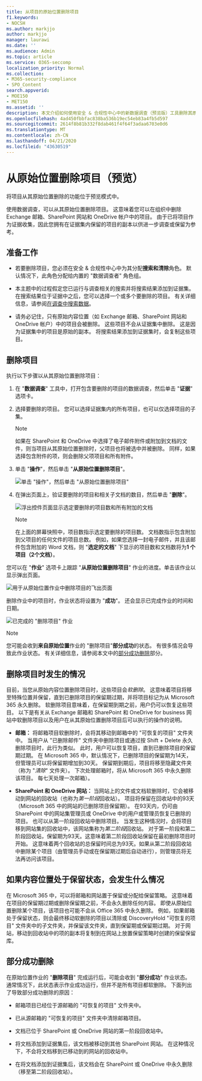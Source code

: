 ```yaml
---
title: 从项目的原始位置删除项目
f1.keywords:
- NOCSH
ms.author: markjjo
author: markjjo
manager: laurawi
ms.date: ''
ms.audience: Admin
ms.topic: article
ms.service: O365-seccomp
localization_priority: Normal
ms.collection:
- M365-security-compliance
- SPO_Content
search.appverid:
- MOE150
- MET150
ms.assetid: ''
description: 本文介绍如何使用安全 & 合规性中心中的新数据调查（预览版）工具删除其原始位置中的项目。
ms.openlocfilehash: 4ad450fbbfac838ba536b19ec54eb83a4fb5d597
ms.sourcegitcommit: 2614f8b81b332f8dab461f4f64f3adaa6703e0d6
ms.translationtype: MT
ms.contentlocale: zh-CN
ms.lasthandoff: 04/21/2020
ms.locfileid: "43630519"
---
```

# <a name="delete-items-from-their-original-location-preview"></a>从原始位置删除项目（预览）

将项目从其原始位置删除的功能位于预览模式中。

使用数据调查，可以从其原始位置删除项目。 这意味着您可以在组织中删除 Exchange 邮箱、SharePoint 网站和 OneDrive 帐户中的项目。 由于已将项目作为证据收集，因此您拥有在证据集内保留的项目的副本以供进一步调查或保留为参考。

## <a name="before-you-begin"></a>准备工作

- 若要删除项目，您必须在安全 & 合规性中心中为其分配**搜索和清除**角色。 默认情况下，此角色分配给内置的 "数据调查者" 角色组。

- 本主题中的过程假定您已运行与调查相关的搜索并将搜索结果添加到证据集。 在搜索结果位于证据中之后，您可以选择一个或多个要删除的项目。 有关详细信息，请参阅[在调查中搜索数据](search-for-data.md)。

- 请务必记住，只有原始内容位置（如 Exchange 邮箱、SharePoint 网站和 OneDrive 帐户）中的项目会被删除。 这些项目不会从证据集中删除。 这是因为证据集中的项目是原始的副本。 将搜索结果添加到证据集时，会复制这些项目。

## <a name="delete-items"></a>删除项目

执行以下步骤以从其原始位置删除项目：

1. 在 "**数据调查**" 工具中，打开包含要删除的项目的数据调查，然后单击 "**证据**" 选项卡。

2. 选择要删除的项目。 您可以选择证据集内的所有项目，也可以仅选择项目的子集。

   > [!NOTE]
   > 如果在 SharePoint 和 OneDrive 中选择了电子邮件附件或附加到文档的文件，则当项目从其原始位置删除时，父项目也将被选中并被删除。 同样，如果选择包含附件的项，则会删除父项项目和所有附件。
 
2. 单击 "**操作**"，然后单击 "**从原始位置删除项目**"。

   ![单击 "操作"，然后单击 "从原始位置删除项目"](../media/DataInvestigationsDeleteItems1.png)

3. 在弹出页面上，验证要删除的项目和相关子文档的数目，然后单击 "**删除**"。

   ![浮出控件页面显示选定要删除的项目数和所有附加的文档](../media/DataInvestigationsDeleteItems2.png)

   > [!NOTE]
   > 在上面的屏幕快照中，项目数指示选定要删除的项目数。 文档数指示包含附加到父项目的任何文件的项目总数。 例如，如果您选择一封电子邮件，并且该邮件包含附加的 Word 文档，则 "**选定的文档**" 下显示的项目数和文档数将为**1 个项目（2个文档）**。

您可以在 "**作业**" 选项卡上跟踪 "**从原始位置删除项目**" 作业的进度。单击该作业以显示弹出页面。

![用于从原始位置作业中删除项目的飞出页面](../media/DataInvestigationsDeleteItems3.png)

删除作业中的项目时，作业状态将设置为 "**成功**"。 还会显示已完成作业的时间和日期。

![已完成的 "删除项目" 作业](../media/DataInvestigationsDeleteItems4.png)

> [!NOTE]
> 您可能会收到**来自原始位置**作业的 "删除项目"**部分成功**的状态。 有很多情况会导致此作业状态。 有关详细信息，请参阅本文中的[部分成功删除](#partially-successful-deletions)部分。

## <a name="what-happens-when-you-delete-items"></a>删除项目时发生的情况

目前，当您从原始内容位置删除项目时，这些项目会*软删除*。 这意味着项目将移至特殊位置并保留，直到已删除项目的保留期过期，并将项目标记为从 Microsoft 365 永久删除。 软删除项目意味着，在保留期到期之前，用户仍可以恢复这些项目。 以下是有关从 Exchange 邮箱和 SharePoint 和 OneDrive for business 网站中软删除项目以及用户在从其原始位置删除项目后可以执行的操作的说明。

- **邮箱：** 将邮箱项目软删除时，会将其移动到邮箱中的 "可恢复的项目" 文件夹中。 当用户从 "已删除邮件" 文件夹中删除项目或通过按 Shift + Delete 永久删除项目时，此行为类似。 此时，用户可以恢复项目，直到已删除项目的保留期过期。 在 Microsoft 365 中，默认情况下，已删除项目的保留期为14天，但管理员可以将保留期增加到30天。 保留期到期后，项目将移至隐藏文件夹（称为 "*清除*" 文件夹）。 下次处理邮箱时，将从 Microsoft 365 中永久删除该项目。 每七天处理一次邮箱）。

- **SharePoint 和 OneDrive 网站：** 当网站上的文件或文档软删除时，它会被移动到网站的回收站（也称为*第一阶段*回收站）。 项目将保留在回收站中的93天（Microsoft 365 中的网站的已删除项目保留期）。 在93天内，仍可由 SharePoint 中的网站集管理员或 OneDrive 中的用户或管理员恢复已删除的项目。 也可以从第一阶段回收站中删除项目。 当发生这种情况时，会将项目移到网站集的回收站中，该网站集称为*第二阶段*回收站。 对于第一阶段和第二阶段回收站，保留期为93天。这意味着第二阶段回收站保留在最初删除项目时开始。 这意味着两个回收站的总保留时间总为93天。如果从第二阶段回收站中删除某个项目（由管理员手动或在保留期过期后自动进行），则管理员将无法再访问该项目。

## <a name="what-happens-if-a-content-location-is-on-hold"></a>如果内容位置处于保留状态，会发生什么情况

在 Microsoft 365 中，可以将邮箱和网站置于保留或分配给保留策略。 这意味着在项目的保留期过期或删除保留期之前，不会永久删除任何内容。 即使从原始位置删除某个项目，该项目也可能不会从 Office 365 中永久删除。 例如，如果邮箱处于保留状态，则会最终移动软删除的项目以清除或 DiscoveryHold "可恢复的项目" 文件夹中的子文件夹，并保留该文件夹，直到保留期或保留期过期。 对于网站，移动到回收站中的项的副本将复制到在网站上放置保留策略时创建的保留保留库。

## <a name="partially-successful-deletions"></a>部分成功删除

在原始位置作业的 "**删除项目**" 完成运行后，可能会收到 "**部分成功**" 作业状态。 通常情况下，此状态表示作业成功运行，但并不是所有项目都软删除。 下面列出了导致部分成功删除的原因：

- 邮箱项目已经位于源邮箱的 "可恢复的项目" 文件夹中。

- 已从源邮箱的 "可恢复的项目" 文件夹中清除邮箱项目。

- 文档已位于 SharePoint 或 OneDrive 网站的第一阶段回收站中。

- 将文档添加到证据集后，该文档被移动到其他 SharePoint 网站。 在这种情况下，不会将文档移到已移动到的网站的回收站中。

- 在将文档添加到证据集后，该文档会在 SharePoint 或 OneDrive 中永久删除（移至第二阶段回收站）。
